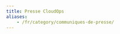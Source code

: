 ```yaml
---
title: Presse CloudOps
aliases: 
    - /fr/category/communiques-de-presse/
---
```


<div class="blog-main">
